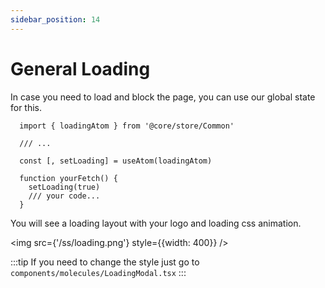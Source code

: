 ```yaml
---
sidebar_position: 14
---
```


# General Loading 

In case you need to load and block the page, you can use our global state for this.
```tsx
  import { loadingAtom } from '@core/store/Common'
 
  /// ...

  const [, setLoading] = useAtom(loadingAtom)

  function yourFetch() {
    setLoading(true)
    /// your code...
  }
```


You will see a loading layout with your logo and loading css animation.


<img src={'/ss/loading.png'} style={{width: 400}} />


:::tip
If you need to change the style just go to `components/molecules/LoadingModal.tsx`
:::
